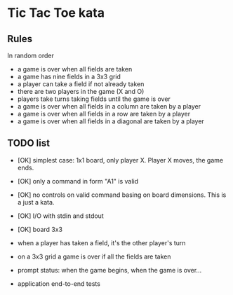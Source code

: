 # Tic Tac Toe kata

## Rules

In random order

* a game is over when all fields are taken
* a game has nine fields in a 3x3 grid
* a player can take a field if not already taken
* there are two players in the game (X and O)
* players take turns taking fields until the game is over
* a game is over when all fields in a column are taken by a player
* a game is over when all fields in a row are taken by a player
* a game is over when all fields in a diagonal are taken by a player

## TODO list

* [OK] simplest case: 1x1 board, only player X. Player X moves, the game ends.

* [OK] only a command in form "A1" is valid

* [OK] no controls on valid command basing on board dimensions. This is a just a kata.

* [OK] I/O with stdin and stdout

* [OK] board 3x3

* when a player has taken a field, it's the other player's turn 

* on a 3x3 grid a game is over if all the fields are taken

* prompt status: when the game begins, when the game is over...

* application end-to-end tests
